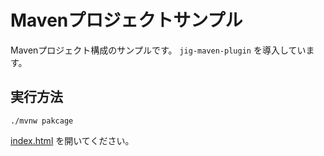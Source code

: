 Mavenプロジェクトサンプル
============================================================

Mavenプロジェクト構成のサンプルです。
`jig-maven-plugin` を導入しています。

## 実行方法

```
./mvnw pakcage
```

[index.html](./target/jig/index.html) を開いてください。
